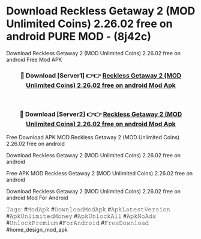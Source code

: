 # Download Reckless Getaway 2 (MOD Unlimited Coins) 2.26.02 free on android PURE MOD - (8j42c)
Download Reckless Getaway 2 (MOD Unlimited Coins) 2.26.02 free on android Free Mod APK

<div align="center">
<h3>🔴 Download [Server1] 👉👉 <a href="https://apk-comot.site?title=Reckless_Getaway_2_(MOD_Unlimited_Coins)_2.26.02_free_on_android">Reckless Getaway 2 (MOD Unlimited Coins) 2.26.02 free on android Mod Apk</a></h3><br>

<h3>🔴 Download [Server2] 👉👉 <a href="https://apk-comot.site?title=Reckless_Getaway_2_(MOD_Unlimited_Coins)_2.26.02_free_on_android">Reckless Getaway 2 (MOD Unlimited Coins) 2.26.02 free on android Mod Apk</a></h3>
</div>


Free Download APK MOD Reckless Getaway 2 (MOD Unlimited Coins) 2.26.02 free on android

Download Reckless Getaway 2 (MOD Unlimited Coins) 2.26.02 free on android 

Free APK MOD Reckless Getaway 2 (MOD Unlimited Coins) 2.26.02 free on android 

Download Reckless Getaway 2 (MOD Unlimited Coins) 2.26.02 free on android Mod For Android

𝚃𝚊𝚐𝚜: #𝙼𝚘𝚍𝙰𝚙𝚔 #𝙳𝚘𝚠𝚗𝚕𝚘𝚊𝚍𝙼𝚘𝚍𝙰𝚙𝚔 #𝙰𝚙𝚔𝙻𝚊𝚝𝚎𝚜𝚝𝚅𝚎𝚛𝚜𝚒𝚘𝚗 #𝙰𝚙𝚔𝚄𝚗𝚕𝚒𝚖𝚒𝚝𝚎𝚍𝙼𝚘𝚗𝚎𝚢 #𝙰𝚙𝚔𝚄𝚗𝚕𝚘𝚌𝚔𝙰𝚕𝚕 #𝙰𝚙𝚔𝙽𝚘𝙰𝚍𝚜 #𝚄𝚗𝚕𝚘𝚌𝚔𝙿𝚛𝚎𝚖𝚒𝚞𝚖 #𝙵𝚘𝚛𝙰𝚗𝚍𝚛𝚘𝚒𝚍 #𝙵𝚛𝚎𝚎𝙳𝚘𝚠𝚗𝚕𝚘𝚊𝚍 #home_design_mod_apk